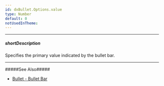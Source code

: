```yaml
---
id: dxBullet.Options.value
type: Number
default: 0
notUsedInTheme: 
---
```

---
##### shortDescription
Specifies the primary value indicated by the bullet bar.

---
#####See Also#####
- [Bullet - Bullet Bar](/concepts/05%20UI%20Components/Bullet/10%20Visual%20Elements/10%20Bullet%20Bar.md '/Documentation/Guide/UI_Components/Bullet/Visual_Elements/#Bullet_Bar')